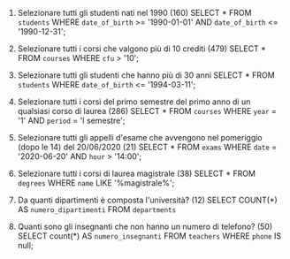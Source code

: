 1. Selezionare tutti gli studenti nati nel 1990 (160)
SELECT * FROM `students` WHERE `date_of_birth` >= '1990-01-01' AND `date_of_birth` <= '1990-12-31';

 2. Selezionare tutti i corsi che valgono più di 10 crediti (479)
SELECT *  FROM `courses` WHERE `cfu` > '10';

 3. Selezionare tutti gli studenti che hanno più di 30 anni
 SELECT * FROM `students` WHERE `date_of_birth` <= '1994-03-11';

 4. Selezionare tutti i corsi del primo semestre del primo anno di un qualsiasi corso di
 laurea (286)
 SELECT * FROM `courses` WHERE `year` = '1' AND `period` = 'I semestre';

 5. Selezionare tutti gli appelli d'esame che avvengono nel pomeriggio (dopo le 14) del
 20/06/2020 (21)
 SELECT * FROM `exams` WHERE `date` = '2020-06-20' AND `hour` > '14:00';

 6. Selezionare tutti i corsi di laurea magistrale (38)
 SELECT * FROM `degrees` WHERE `name` LIKE '%magistrale%';
 
 7. Da quanti dipartimenti è composta l'università? (12)
 SELECT COUNT(*) AS `numero_dipartimenti` FROM `departments` 

 8. Quanti sono gli insegnanti che non hanno un numero di telefono? (50)
 SELECT count(*) AS `numero_insegnanti` FROM `teachers` WHERE `phone` IS null;